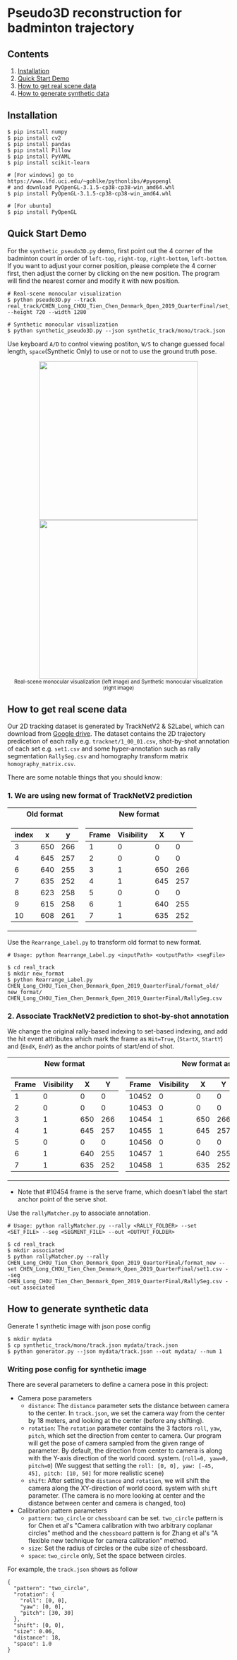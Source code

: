 # Pseudo3D reconstruction for badminton trajectory

## Contents
1. [Installation](#Installation)
2. [Quick Start Demo](#Quick-Start-Demo)
3. [How to get real scene data](#How-to-get-real-scene-data)
4. [How to generate synthetic data](#How-to-generate-synthetic-data)

## Installation
```
$ pip install numpy
$ pip install cv2
$ pip install pandas
$ pip install Pillow
$ pip install PyYAML
$ pip install scikit-learn

# [For windows] go to https://www.lfd.uci.edu/~gohlke/pythonlibs/#pyopengl
# and download PyOpenGL-3.1.5-cp38-cp38-win_amd64.whl
$ pip install PyOpenGL-3.1.5-cp38-cp38-win_amd64.whl

# [For ubuntu]
$ pip install PyOpenGL
```

## Quick Start Demo
For the `synthetic_pseudo3D.py` demo, first point out the 4 corner of the badminton court in order of `left-top`, `right-top`, `right-bottom`, `left-bottom`.
If you want to adjust your corner position, please complete the 4 corner first, then adjust the corner by clicking on the new position. 
The program will find the nearest corner and modify it with new position.
```
# Real-scene monocular visualization
$ python pseudo3D.py --track real_track/CHEN_Long_CHOU_Tien_Chen_Denmark_Open_2019_QuarterFinal/set_1_00_01.csv --height 720 --width 1280

# Synthetic monocular visualization
$ python synthetic_pseudo3D.py --json synthetic_track/mono/track.json
```

Use keyboard `A/D` to control viewing postiton, `W/S` to change guessed focal length, `space`(Synthetic Only) to use or not to use the ground truth pose.

<p align="center">
    <img src="https://i.imgur.com/cFVc1uS.png", width="360">
    <img src="https://i.imgur.com/81OtyOs.png", width="360">
    <br>
    <sup>Real-scene monocular visualization (left image) and Synthetic monocular visualization (right image)</sup>
</p>

## How to get real scene data
Our 2D tracking dataset is generated by TrackNetV2 & S2Label, which can download from [Google drive](TODO).
The dataset contains the 2D trajectory predicetion of each rally e.g. `tracknet/1_00_01.csv`, shot-by-shot annotation of each set e.g. `set1.csv` and some hyper-annotation such as rally segmentation `RallySeg.csv` and homography transform matrix `homography_matrix.csv`.


There are some notable things that you should know:
### 1. We are using new format of TrackNetV2 prediction
<table>
<tr><th>Old format </th><th>New format</th></tr>
<tr><td>

| index |   x   |   y   |
| ----- | ----- | ----- |
|   3   |  650  |  266  |
|   4   |  645  |  257  |
|   6   |  640  |  255  |
|   7   |  635  |  252  |
|   8   |  623  |  258  |
|   9   |  615  |  258  |
|  10   |  608  |  261  |

</td><td>

| Frame |   Visibility   |   X   |   Y   |
| ----- | ----- | ----- | ----- |
|   1   |   0   |   0   |   0   |
|   2   |   0   |   0   |   0   |
|   3   |   1   |  650  |  266  |
|   4   |   1   |  645  |  257  |
|   5   |   0   |   0   |   0   |
|   6   |   1   |  640  |  255  |
|   7   |   1   |  635  |  252  |

</td></tr> </table>

Use the `Rearrange_Label.py` to transform old format to new format.
```
# Usage: python Rearrange_Label.py <inputPath> <outputPath> <segFile>

$ cd real_track
$ mkdir new_format
$ python Rearrange_Label.py CHEN_Long_CHOU_Tien_Chen_Denmark_Open_2019_QuarterFinal/format_old/ new_format/ CHEN_Long_CHOU_Tien_Chen_Denmark_Open_2019_QuarterFinal/RallySeg.csv
```

### 2. Associate TrackNetV2 prediction to shot-by-shot annotation
We change the original rally-based indexing to set-based indexing, and add the hit event attributes which mark the frame as `Hit=True`, (`StartX`, `StartY`) and (`EndX`, `EndY`) as the anchor points of start/end of shot.
<table>
<tr><th>New format </th><th>New format associate with S2 annotation</th></tr>
<tr><td>

| Frame |   Visibility   |   X   |   Y   |
| ----- | ----- | ----- | ----- |
|   1   |   0   |   0   |   0   |
|   2   |   0   |   0   |   0   |
|   3   |   1   |  650  |  266  |
|   4   |   1   |  645  |  257  |
|   5   |   0   |   0   |   0   |
|   6   |   1   |  640  |  255  |
|   7   |   1   |  635  |  252  |

</td><td>

| Frame |   Visibility   |   X   |   Y   | Hit | StartX | StartY | EndX | EndY |
| ----- | ----- | ----- | ----- | ----- | ----- | ----- | ----- | ----- |
| 10452 |   0   |   0   |   0   | False | (None) | (None) | (None) | (None) |
| 10453 |   0   |   0   |   0   | False | (None) | (None) | (None) | (None) |
| 10454 |   1   |  650  |  266  | True | (None) | (None) | 568.0 | 328.0 |
| 10455 |   1   |  645  |  257  | False | (None) | (None) | (None) | (None) |
| 10456 |   0   |   0   |   0   | False | (None) | (None) | (None) | (None) |
| 10457 |   1   |  640  |  255  | False | (None) | (None) | (None) | (None) |
| 10458 |   1   |  635  |  252  | True | 568.0 | 328.0 | 828.0 | 580.0 |
</td></tr> </table>

 - Note that #10454 frame is the serve frame, which doesn't label the start anchor point of the serve shot.

Use the `rallyMatcher.py` to associate annotation.
```
# Usage: python rallyMatcher.py --rally <RALLY_FOLDER> --set <SET_FILE> --seg <SEGMENT_FILE> --out <OUTPUT_FOLDER>

$ cd real_track
$ mkdir associated
$ python rallyMatcher.py --rally CHEN_Long_CHOU_Tien_Chen_Denmark_Open_2019_QuarterFinal/format_new --set CHEN_Long_CHOU_Tien_Chen_Denmark_Open_2019_QuarterFinal/set1.csv --seg CHEN_Long_CHOU_Tien_Chen_Denmark_Open_2019_QuarterFinal/RallySeg.csv --out associated
```

## How to generate synthetic data
Generate 1 synthetic image with json pose config
```
$ mkdir mydata
$ cp synthetic_track/mono/track.json mydata/track.json
$ python generator.py --json mydata/track.json --out mydata/ --num 1
```

### Writing pose config for synthetic image
There are several parameters to define a camera pose in this project:
 - Camera pose parameters
    - `distance`: The `distance` parameter sets the distance between camera to the center. 
In `track.json`, we set the camera way from the center by 18 meters, and looking at the center (before any shifting).
    - `rotation`: The `rotation` parameter contains the 3 factors `roll`, `yaw`, `pitch`, which set the direction from center to camera.
Our program will get the pose of camera sampled from the given range of parameter.
By default, the direction from center to camera is along with the Y-axis direction of the world coord. system. (`roll=0, yaw=0, pitch=0`) 
(We suggest that setting the `roll: [0, 0], yaw: [-45, 45], pitch: [10, 50]` for more realistic scene)
    - `shift`: After setting the `distance` and `rotation`, we will shift the camera along the XY-direction of world coord. system with `shift` parameter.
(The camera is no more looking at center and the distance between center and camera is changed, too)
 - Calibration pattern parameters
    - `pattern`: `two_circle` or `chessboard` can be set. `two_circle` pattern is for Chen et al's "Camera calibration with two arbitrary coplanar circles" method and the `chessboard` pattern is for Zhang et al's "A flexible new technique for camera calibration" method.
    - `size`: Set the radius of circles or the cube size of chessboard.
    - `space`: `two_circle` only, Set the space between circles.

For example, the `track.json` shows as follow
```
{
  "pattern": "two_circle",
  "rotation": {
    "roll": [0, 0],
    "yaw": [0, 0],
    "pitch": [30, 30]
  },
  "shift": [0, 0],
  "size": 0.06,
  "distance": 18,
  "space": 1.0
}
```